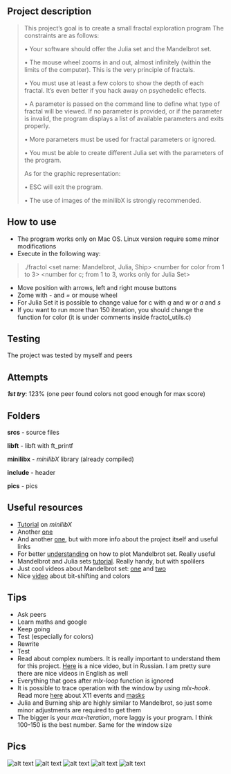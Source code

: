 ## **Project description** 
> This project’s goal is to create a small fractal exploration program
>The constraints are as follows:
>
>• Your software should offer the Julia set and the Mandelbrot set.
>
>• The mouse wheel zooms in and out, almost infinitely (within the limits of the computer). This is the very principle of fractals.
>
>• You must use at least a few colors to show the depth of each fractal. It’s even better if you hack away on psychedelic effects.
>
>• A parameter is passed on the command line to define what type of fractal will be viewed. If no parameter is provided, or if the parameter is invalid, the program displays a list of available parameters and exits properly.
>
>• More parameters must be used for fractal parameters or ignored.
>
>• You must be able to create different Julia set with the parameters of the program.
>
>As for the graphic representation:
>
>• ESC will exit the program.
>
>• The use of images of the minilibX is strongly recommended.
>

## **How to use**
* The program works only on Mac OS. Linux version require some minor modifications
* Execute in the following way:
> ./fractol <set name: Mandelbrot, Julia, Ship> <number for color from 1 to 3> <number for c; from 1 to 3, works only for Julia Set>
* Move position with arrows, left and right mouse buttons
* Zome with _-_ and _=_ or mouse wheel
* For Julia Set it is possible to change value for c with _q_ and _w_ or _a_ and _s_
* If you want to run more than 150 iteration, you should change the function for color (it is under comments inside fractol_utils.c)

## **Testing**
The project was tested by myself and peers

## **Attempts**
**_1st try_**: 123% (one peer found colors not good enough for max score)

## **Folders**
**srcs** - source files

**libft** - libft with ft_printf

**minilibx** - _minilibX_ library (already compiled)

**include** - header

**pics** - pics

## **Useful resources**
* [Tutorial](https://harm-smits.github.io/42docs/libs/minilibx/introduction.html) on _minilibX_
* Another [one](https://aurelienbrabant.fr/blog/pixel-drawing-with-the-minilibx#)
* And another [one](https://qst0.github.io/ft_libgfx/), but with more info about the project itself and useful links
* For better [understanding](https://www.wikihow.com/Plot-the-Mandelbrot-Set-By-Hand) on how to plot Mandelbrot set. Really useful
* Mandelbrot and Julia sets [tutorial](https://lodev.org/cgtutor/juliamandelbrot.html). Really handy, but with spolilers
* Just cool videos about Mandelbrot set: [one](https://youtu.be/p2jeFDjdJ-s) and [two](https://www.youtube.com/watch?v=JbN1vRmhox0)
* Nice [video](https://www.youtube.com/watch?v=mjqswwqE1RQ) about bit-shifting and colors

## **Tips**
* Ask peers
* Learn maths and google
* Keep going
* Test (especially for colors)
* Rewrite
* Test
* Read about complex numbers. It is really important to understand them for this project. [Here](https://www.youtube.com/watch?v=xiEFKyjmlfo) is a nice video, but in Russian. I am pretty sure there are nice videos in English as well
* Everything that goes after _mlx-loop_ function is ignored
* It is possible to trace operation with the window by using _mlx-hook_. Read more [here](https://harm-smits.github.io/42docs/libs/minilibx/events.html) about X11 events and [masks](https://tronche.com/gui/x/xlib/events/mask.html)
* Julia and Burning ship are highly similar to Mandelbrot, so just some minor adjustments are required to get them
* The bigger is your _max-iteration_, more laggy is your program. I think 100-150 is the best number. Same for the window size

## **Pics**
![alt text](https://github.com/baltsaros/fractol/blob/main/pics/1.jpeg)
![alt text](https://github.com/baltsaros/fractol/blob/main/pics/2.jpeg)
![alt text](https://github.com/baltsaros/fractol/blob/main/pics/3.jpeg)
![alt text](https://github.com/baltsaros/fractol/blob/main/pics/4.png)
![alt text](https://github.com/baltsaros/fractol/blob/main/pics/5.png)
